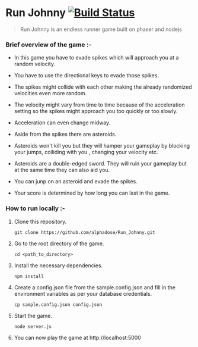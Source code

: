 # Run Johnny  [![Build Status](https://travis-ci.org/alphadose/Run_Johnny.svg?branch=master)](https://travis-ci.org/alphadose/Run_Johnny)

> Run Johnny is an endless runner game built on phaser and nodejs

### Brief overview of the game :-


* In this game you have to evade spikes which will approach you at a random velocity.

* You have to use the directional keys to evade those spikes.

* The spikes might collide with each other making the already randomized velocities even more random.

* The velocity might vary from time to time because of the acceleration setting so the spikes might approach you too quickly or too slowly.

* Acceleration can even change midway.

* Aside from the spikes there are asteroids.

* Asteroids won't kill you but they will hamper your gameplay by blocking your jumps, colliding with you , changing your velocity etc.

* Asteroids are a double-edged sword. They will ruin your gameplay but at the same time they can also aid you.

* You can junp on an asteroid and evade the spikes.

* Your score is determined by how long you can last in the game.


### How to run locally :-


1. Clone this repository.

   ```
   git clone https://github.com/alphadose/Run_Johnny.git
   ```

2. Go to the root directory of the game.

   ```
   cd <path_to_directory>
   ```
   
3. Install the necessary dependencies.
  
   ```  
   npm install
   ```
   
4. Create a config.json file from the sample.config.json and fill in the environment variables as per your database              credentials.

    ```
    cp sample.config.json config.json
    ```
5. Start the game.

     ```
     node server.js
     ```

6. You can now play the game at http://localhost:5000
